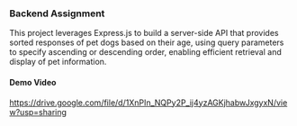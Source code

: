 ### Backend Assignment

This project leverages Express.js to build a server-side API that provides sorted responses of pet dogs based on their age, using query parameters to specify ascending or descending order, enabling efficient retrieval and display of pet information.

#### Demo Video

https://drive.google.com/file/d/1XnPIn_NQPy2P_ij4yzAGKjhabwJxgyxN/view?usp=sharing

